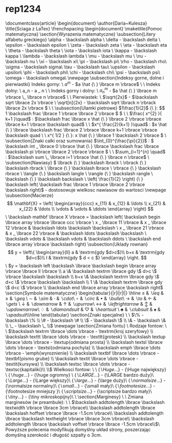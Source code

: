 # rep1234
\documentclass{article}
\begin{document}
\author{Daria~Kulesza}
\title{Sciaga z LaTex}
\frenchspacing
\begin{document}
\maketitle{Pomoc matematyczna}
\section{Wyrazenia matematyczne}
\subsection{Litery alfabetu greckiego}
\alpha - \backslash alpha \\
\delta - \backslash delta \\
\epsilon - \backslash epsilon \\
\zeta - \backslash zeta \\
\eta - \backslash eta \\
\theta - \backslash theta \\
\iota - \backslash iota \\
\kappa - \backslash kappa \\
\lambda - \backslash lambda \\
\mu - \backslash mu \\
\nu - \backslash nu \\
\xi - \backslash xi\\
\pi - \backslash pi\\
\rho - \backslash rho\\
\sigma - \backslash sigma\\
\tau - \backslash tau\\
\upsilon - \backslash upsilon\\
\phi - \backslash phi\\
\chi - \backslash chi\\
\psi - \backslash psi\\
\omega - \backslash omega\\
\newpage
\subsection{Indeksy gorne, dolne i pierwiastki}
Indeks gorny: \\
$a^{m}$ - $a \hat {\ } \lbrace m \rbrace$ \\ \\
Indeks dolny: 
\\ a_n - a \_ n \\ \\
Indeks gorny i dolny: \\ 
$a^{m}_{n}$ -  $a \hat {\ } \lbrace m \rbrace \_ \lbrace n \rbrace$  \\ \\
Pierwiastek: \\ 
$\sqrt{2x}$ - $\backslash sqrt \lbrace 2x \rbrace \\ \sqrt[n]{2x} - \backslash sqrt \lbrack n \rbrack \lbrace 2x \rbrace $ \\ \\
\subsection{Ulamki pietrowe}
$1\frac{1}{2}$ {\ }:  $\$ 1 \backslash frac \lbrace 1 \rbrace \lbrace 2 \rbrace \$ $ \\ \\
$\frac{ x^{2} }{ k+1 }\quad$ : $\backslash frac \lbrace x \hat {\ } \lbrace 2 \rbrace \rbrace \lbrace k+1 \rbrace \backslash quad$ \\ \\
$x^{ \frac{2}{k+1} }\quad$ : $x \hat {\ } \lbrace \backslash frac \lbrace 2 \rbrace \lbrace k+1 \rbrace \rbrace \backslash quad \\ \\
x^{ 1/2 } {\ }: x \hat {\ } \lbrace 1 \backslash 2 \rbrace $
 \\
\subsection{Znaki calki oraz sumowania} 
$\int_{0}^{\frac{\pi}{2}}$ : $ \backslash int \_ \lbrace 0 \rbrace \hat {\ } \lbrace \backslash frac \lbrace \backslash pi \rbrace \lbrace 2 \rbrace \rbrace $ \\ \\
$\sum_{i=1}^{n} \quad$ : $\backslash sum \_ \lbrace i=1 \rbrace \hat {\ } \lbrace n \rbrace$ \\
\subsection{Nawiasy}
$
\lbrack {\ } \backslash lbrack \\
\rbrack {\ } \backslash rbrack \\
\lbrace {\ } \backslash lbrace \\
\rbrace {\ } \backslash rbrace \\
\langle {\ } \backslash langle \\
\rangle {\ } \backslash rangle \\
\backslash {\ } \backslash backslash \\
\left( \frac{1}{2} \right) {\ } \backslash left( \backslash frac \lbrace 1 \rbrace \lbrace 2 \rbrace \backslash right)$ - dostosowuje wielkosc nawiasow do wartosci
\newpage
\subsection{Macierze}
$$
\mathbf{X} =
\left( \begin{array}{ccc}
x_{11} & x_{12} & \ldots \\
x_{21} & x_{22} & \ldots \\
\vdots & \vdots & \ddots
\end{array} \right)
$$ \\
\backslash mathbf \lbrace X \rbrace = \backslash left( \backslash begin \lbrace array \rbrace \lbrace ccc \rbrace \\
x \_ \lbrace 11 \rbrace \& x \_ \lbrace 12 \rbrace \& \backslash ldots \backslash \backslash \\
x \_ \lbrace 21 \rbrace \& x \_ \lbrace 22 \rbrace \& \backslash ldots \backslash \backslash \\
\backslash vdots \& \backslash vdots \& \backslash ddots \\
\backslash end \lbrace array \rbrace \backslash right)
\subsection{Uklady rownan}
$$
y = \left\{ \begin{array}{ll}
a & \textrm{gdy $d>c$}\\
b+x & \textrm{gdy $d=c$}\\
l & \textrm{gdy $ d < c $}
\end{array} \right.
$$ \\
$y = \backslash left \backslash \lbrace \backslash begin \lbrace array \rbrace \lbrace ll \rbrace \\
a \& \backslash textrm \lbrace gdy \$ d>c \$ \rbrace \backslash \backslash \\
b+x \& \backslash textrm \lbrace gdy \$ d=c \$ \rbrace \backslash \backslash \\
1 \& \backslash textrm \lbrace gdy \$ d<c \$ \rbrace \\
\backslash end \lbrace array \rbrace \backslash right$
\section{Symbole matematyczne}
\begin{tabular}{|r|l|r|l|} \hline
$\leq$ & $\backslash leq$ & $\geq$ & $\backslash geq$ \\ 
$\sim$ & $\backslash sim$ & $\cdot$ & $\backslash cdot$\\
$\circ$ & $\backslash circ$ & $\bullet$ & $\backslash bullet$\\ 
$\to$ & $\backslash to$ & $\gets$ & $\backslash gets$ \\ 
$\downarrow$ & $\backslash downarrow$ & $\uparrow$ & $\backslash upurrow$\\
$\leftrightarrow$ & $\backslash leftrightarrow$ & $\updownarrow$ & $\backslash updownarrow$\\ 
$\diamondsuit$ & $\backslash diamondsuit$ & $\heartsuit$ & $\backslash heartsuit$ \\ 
$\clubsuit$ & $\backslash clubsuit$ & $\spadesuit$ & $\backslash spadsuit$\\\hline 
\end{tabular}
\section{Znaki specjalne} \\ \\
$\%  - \backslash \% \\
 \# - \backslash \# \\
 \$  - \backslash \$ \\
 \& - \backslash \& \\
 \_  - \backslash \_ \\$
\newpage
\section{Zmiana fontu} \\
Rodzaje fontow: \\ \\
$\backslash textrm \lbrace \dots \rbrace	- 	\textrm{kroj szeryfowy} \\
\backslash texttt \lbrace \dots \rbrace - \texttt{grotesk} \\
\backslash textup \lbrace \dots \rbrace - \textup{odmiana prosta} \\
\backslash textsl \lbrace \dots \rbrace - \textsl{odmiana pochyla} \\
\backslash emph \lbrace \dots \rbrace - \emph{wyroznienie} \\
\backslash textbf \lbrace \dots \rbrace - \textbf{pismo grube} \\
\backslash textit \lbrace \dots \rbrace - \textit{kursywa} \\
\backslash textsc \lbrace \dots \rbrace - \textsc{kapitaliki}\\ \\$
Wielkosci fontow: \\ \\
$\lbrace \backslash Huge \dots \rbrace$ - {\Huge największy} \\
$\lbrace \backslash huge \dots \rbrace$ - {\huge ogromny} \\
$\lbrace \backslash LARGE \dots \rbrace$ - {\LARGE bardzo duży}\\
$\lbrace \backslash Large \dots \rbrace$ - {\Large większy}\\
$\lbrace \backslash large \dots \rbrace$ - {\large duży}\\
$\lbrace \backslash normalsize \dots \rbrace$ - {\normalsize normalny}\\
$\lbrace \backslash small \dots \rbrace$ - {\small mały}\\
$\lbrace \backslash footnotesize \dots \rbrace$ - {\footnotesize mniejszy }\\
$\lbrace \backslash scriptsize \dots \rbrace$ - {\scriptsize bardzo mały}\\
$\lbrace \backslash tiny \dots \rbrace$ - {\tiny mikroskopijny}\\ \\
\section{Marginesy} \\ \\
Zmiana marginesów (w preambule): \\ \\
$\backslash addtolength \lbrace \backslash textwidth \rbrace \lbrace 3cm \rbrace\\
\backslash addtolength \lbrace \backslash hoffset \rbrace \lbrace -1.5cm \rbrace\\
\backslash addtolength \lbrace \backslash textheight \rbrace \lbrace 3cm \rbrace\\
\backslash addtolength \lbrace \backslash voffset \rbrace \lbrace -1.5cm \rbrace\\$\\
Powyższe polecenia modyfikują domyślny układ strony, poszerzając domyślną szerokość i długość szpalty o 3cm.
